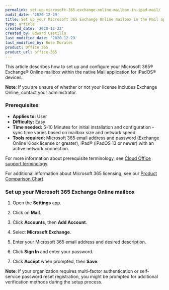 ```yaml
---
permalink: set-up-microsoft-365-exchange-online-mailbox-in-ipad-mail/
audit_date: '2020-12-29'
title: Set up your Microsoft 365 Exchange Online mailbox in the Mail app for iPad
type: article
created_date: '2020-12-22'
created_by: Edward Castillo
last_modified_date: '2020-12-29'
last_modified_by: Rose Morales
product: Office 365
product_url: office-365
---
```


This article describes how to set up and configure your Microsoft 365&reg;
Exchange&reg; Online mailbox within the native Mail application for iPadOS&reg;
devices.

**Note**: If you are unsure of whether or not your license includes Exchange
Online, contact your administrator.

### Prerequisites

- **Applies to:** User
- **Difficulty:** Easy
- **Time needed:** 5-10 Minutes for initial installation and configuration -
  sync time varies based on mailbox size and network speed.
- **Tools required:** Microsoft 365 email address and password (Exchange Online
  Kiosk license or greater), iPad&reg; (iPadOS 13 or newer) with an active
  network connection.

For more information about prerequisite terminology, see [Cloud Office support terminology](/how-to/cloud-office-support-terminology).

For additional information about Microsoft 365 licensing, see our [Product Comparison Chart](https://www.rackspace.com/sites/default/files/2020-06/Rackspace-Data-Sheet-Microsoft-365-Plans-and-Pricing-Sheet-CLO-TSK-1487.pdf).

### Set up your Microsoft 365 Exchange Online mailbox

1. Open the **Settings** app.

2. Click on **Mail**.

3. Click **Accounts**, then **Add Account**.

4. Select **Microsoft Exchange**.

5. Enter your Microsoft 365 email address and desired description.

6. Click **Sign In** and enter your password.

7. Click **Accept** when prompted, then **Save**.

**Note**: If your organization requires multi-factor authentication or
self-service password reset registration, you might be prompted for additional
verification methods during the setup process.
